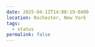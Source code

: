 ```yaml
---
date: 2025-04-12T14:08:19-0400
location: Rochester, New York
tags:
  - status
permalink: false
---
```

